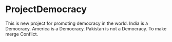 # ProjectDemocracy
This is new project for promoting democracy in the world.
India is a Democracy.
America is a Democracy.
Pakistan is not a Democracy.
To make merge Conflict.
